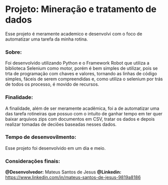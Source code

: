 # Projeto: Mineração e tratamento de dados

Esse projeto é meramente academico e desenvolvi com o foco de automatizar uma tarefa da minha rotina.

### Sobre:
Foi desenvolvido utilizando Python e o Framework Robot que utiliza a biblioteca Selenium como motor, porém é bem simples de utilizar, pois se trta de programação com chaves e valores, tornando as linhas de código simples, fáceis de serem compreendidas e, como utiliza o selenium por trás de todos os processo, é movido de recursos.

### Finalidade:
A finalidade, além de ser meramente acadêmica, foi a de automatizar uma das tarefa rotineiras que possuo com o intuito de ganhar tempo em ter quer baixar arquivos zips com documentos em CSV, tratar os dados e depois realizar tomadas de deciões baseadas nesses dados.

### Tempo de desenvovilmento:
Esse projeto foi desenvolvido em um dia e meio.

### Considerações finais:
**@Desenvolvedor:** Mateus Santos de Jesus
**@Linkedin:** https://www.linkedin.com/in/mateus-santos-de-jesus-9819a8186
